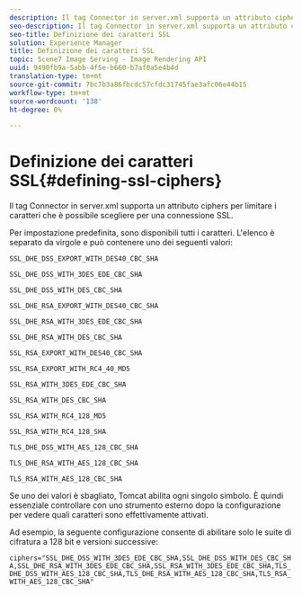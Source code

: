 ```yaml
---
description: Il tag Connector in server.xml supporta un attributo ciphers per limitare i caratteri che è possibile scegliere per una connessione SSL.
seo-description: Il tag Connector in server.xml supporta un attributo ciphers per limitare i caratteri che è possibile scegliere per una connessione SSL.
seo-title: Definizione dei caratteri SSL
solution: Experience Manager
title: Definizione dei caratteri SSL
topic: Scene7 Image Serving - Image Rendering API
uuid: 9490fb9a-5abb-4f5e-b660-b7af0a5e4b4d
translation-type: tm+mt
source-git-commit: 7bc7b3a86fbcdc57cfdc31745fae3afc06e44b15
workflow-type: tm+mt
source-wordcount: '138'
ht-degree: 0%

---
```



# Definizione dei caratteri SSL{#defining-ssl-ciphers}

Il tag Connector in server.xml supporta un attributo ciphers per limitare i caratteri che è possibile scegliere per una connessione SSL.

Per impostazione predefinita, sono disponibili tutti i caratteri. L&#39;elenco è separato da virgole e può contenere uno dei seguenti valori:

`SSL_DHE_DSS_EXPORT_WITH_DES40_CBC_SHA`

`SSL_DHE_DSS_WITH_3DES_EDE_CBC_SHA`

`SSL_DHE_DSS_WITH_DES_CBC_SHA`

`SSL_DHE_RSA_EXPORT_WITH_DES40_CBC_SHA`

`SSL_DHE_RSA_WITH_3DES_EDE_CBC_SHA`

`SSL_DHE_RSA_WITH_DES_CBC_SHA`

`SSL_RSA_EXPORT_WITH_DES40_CBC_SHA`

`SSL_RSA_EXPORT_WITH_RC4_40_MD5`

`SSL_RSA_WITH_3DES_EDE_CBC_SHA`

`SSL_RSA_WITH_DES_CBC_SHA`

`SSL_RSA_WITH_RC4_128_MD5`

`SSL_RSA_WITH_RC4_128_SHA`

`TLS_DHE_DSS_WITH_AES_128_CBC_SHA`

`TLS_DHE_RSA_WITH_AES_128_CBC_SHA`

`TLS_RSA_WITH_AES_128_CBC_SHA`

Se uno dei valori è sbagliato, Tomcat abilita ogni singolo simbolo. È quindi essenziale controllare con uno strumento esterno dopo la configurazione per vedere quali caratteri sono effettivamente attivati.

Ad esempio, la seguente configurazione consente di abilitare solo le suite di cifratura a 128 bit e versioni successive:

`ciphers="SSL_DHE_DSS_WITH_3DES_EDE_CBC_SHA,SSL_DHE_DSS_WITH_DES_CBC_SHA,SSL_DHE_RSA_WITH_3DES_EDE_CBC_SHA,SSL_RSA_WITH_3DES_EDE_CBC_SHA,TLS_DHE_DSS_WITH_AES_128_CBC_SHA,TLS_DHE_RSA_WITH_AES_128_CBC_SHA,TLS_RSA_WITH_AES_128_CBC_SHA"`
